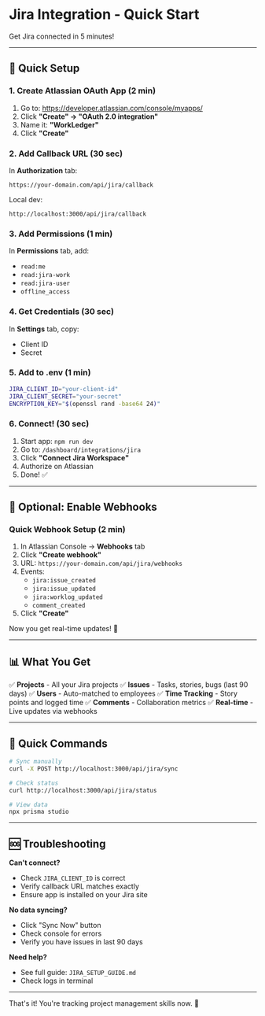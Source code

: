 # Jira Integration - Quick Start

Get Jira connected in 5 minutes!

---

## 🚀 Quick Setup

### 1. Create Atlassian OAuth App (2 min)

1. Go to: https://developer.atlassian.com/console/myapps/
2. Click **"Create" → "OAuth 2.0 integration"**
3. Name it: **"WorkLedger"**
4. Click **"Create"**

### 2. Add Callback URL (30 sec)

In **Authorization** tab:
```
https://your-domain.com/api/jira/callback
```

Local dev:
```
http://localhost:3000/api/jira/callback
```

### 3. Add Permissions (1 min)

In **Permissions** tab, add:
- `read:me`
- `read:jira-work`
- `read:jira-user`
- `offline_access`

### 4. Get Credentials (30 sec)

In **Settings** tab, copy:
- Client ID
- Secret

### 5. Add to .env (1 min)

```bash
JIRA_CLIENT_ID="your-client-id"
JIRA_CLIENT_SECRET="your-secret"
ENCRYPTION_KEY="$(openssl rand -base64 24)"
```

### 6. Connect! (30 sec)

1. Start app: `npm run dev`
2. Go to: `/dashboard/integrations/jira`
3. Click **"Connect Jira Workspace"**
4. Authorize on Atlassian
5. Done! ✅

---

## 🔄 Optional: Enable Webhooks

### Quick Webhook Setup (2 min)

1. In Atlassian Console → **Webhooks** tab
2. Click **"Create webhook"**
3. URL: `https://your-domain.com/api/jira/webhooks`
4. Events:
   - `jira:issue_created`
   - `jira:issue_updated`
   - `jira:worklog_updated`
   - `comment_created`
5. Click **"Create"**

Now you get real-time updates! 🎉

---

## 📊 What You Get

✅ **Projects** - All your Jira projects
✅ **Issues** - Tasks, stories, bugs (last 90 days)
✅ **Users** - Auto-matched to employees
✅ **Time Tracking** - Story points and logged time
✅ **Comments** - Collaboration metrics
✅ **Real-time** - Live updates via webhooks

---

## 🎯 Quick Commands

```bash
# Sync manually
curl -X POST http://localhost:3000/api/jira/sync

# Check status
curl http://localhost:3000/api/jira/status

# View data
npx prisma studio
```

---

## 🆘 Troubleshooting

**Can't connect?**
- Check `JIRA_CLIENT_ID` is correct
- Verify callback URL matches exactly
- Ensure app is installed on your Jira site

**No data syncing?**
- Click "Sync Now" button
- Check console for errors
- Verify you have issues in last 90 days

**Need help?**
- See full guide: `JIRA_SETUP_GUIDE.md`
- Check logs in terminal

---

That's it! You're tracking project management skills now. 🚀
